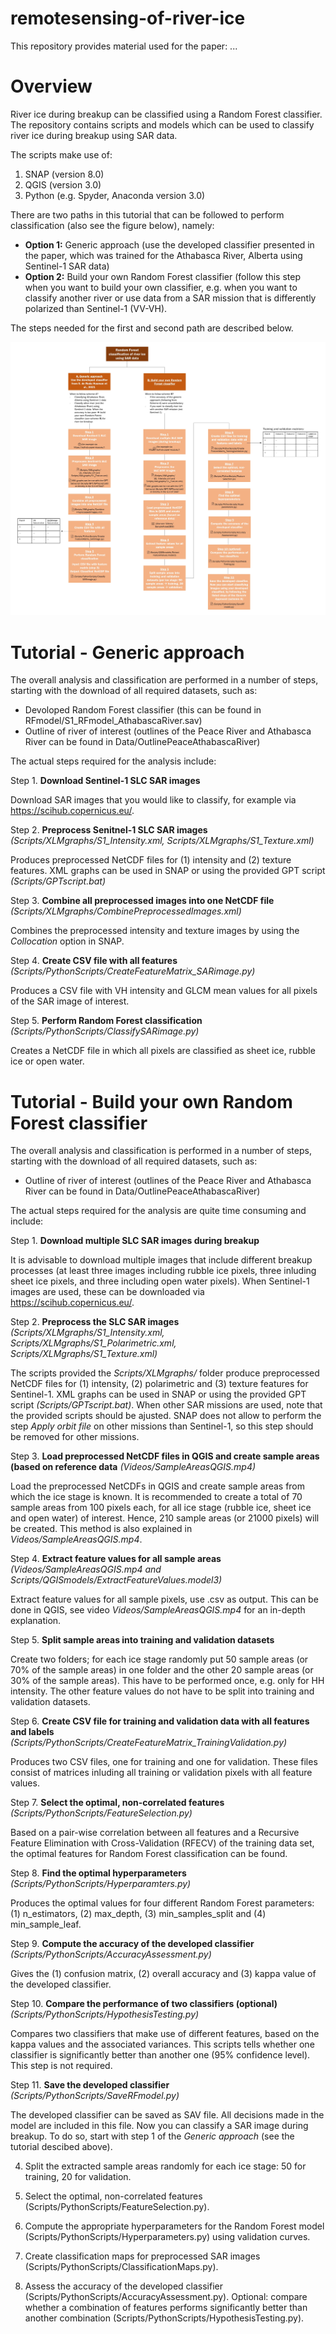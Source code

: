 # remotesensing-of-river-ice

This repository provides material used for the paper: <add a link here> ...

Overview
========

River ice during breakup can be classified using a Random Forest classifier. The repository contains scripts and models which can be used to classify river ice during breakup using SAR data.

The scripts make use of:
  1) SNAP (version 8.0)
  2) QGIS (version 3.0)
  3) Python (e.g. Spyder, Anaconda version 3.0)

There are two paths in this tutorial that can be followed to perform classification (also see the figure below), namely:
- **Option 1:** Generic approach (use the developed classifier presented in the paper, which was trained for the Athabasca River, Alberta using Sentinel-1 SAR data)
- **Option 2:** Build your own Random Forest classifier (follow this step when you want to build your own classifier, e.g. when you want to classify another river or use data from a SAR mission that is differently polarized than Sentinel-1 (VV-VH). 

The steps needed for the first and second path are described below.

![alt text](https://github.com/SdeRodaHusman/remotesensing-of-river-ice/blob/main/Figures/Roadmap_RFmodel.jpg?raw=true)


Tutorial - Generic approach
========

The overall analysis and classification are performed in a number of steps, starting with the download of all required datasets, such as:

* Devoloped Random Forest classifier (this can be found in RFmodel/S1_RFmodel_AthabascaRiver.sav)
* Outline of river of interest (outlines of the Peace River and Athabasca River can be found in Data/OutlinePeaceAthabascaRiver)

The actual steps required for the analysis include:

Step 1. **Download Sentinel-1 SLC SAR images**

Download SAR images that you would like to classify, for example via https://scihub.copernicus.eu/.

Step 2. **Preprocess Senitnel-1 SLC SAR images** *(Scripts/XLMgraphs/S1_Intensity.xml, Scripts/XLMgraphs/S1_Texture.xml)*

Produces preprocessed NetCDF files for (1) intensity and (2) texture features. XML graphs can be used in SNAP or using the provided GPT script *(Scripts/GPTscript.bat)*

Step 3. **Combine all preprocessed images into one NetCDF file** *(Scripts/XLMgraphs/CombinePreprocessedImages.xml)*

Combines the preprocessed intensity and texture images by using the *Collocation* option in SNAP. 

Step 4. **Create CSV file with all features** *(Scripts/PythonScripts/CreateFeatureMatrix_SARimage.py)*

Produces a CSV file with VH intensity and GLCM mean values for all pixels of the SAR image of interest.

Step 5. **Perform Random Forest classification** *(Scripts/PythonScripts/ClassifySARimage.py)* 

Creates a NetCDF file in which all pixels are classified as sheet ice, rubble ice or open water. 



Tutorial - Build your own Random Forest classifier
========

The overall analysis and classification is performed in a number of steps, starting with the download of all required datasets, such as:

* Outline of river of interest (outlines of the Peace River and Athabasca River can be found in Data/OutlinePeaceAthabascaRiver)

The actual steps required for the analysis are quite time consuming and include:

Step 1. **Download multiple SLC SAR images during breakup**

It is advisable to download multiple images that include different breakup processes (at least three images including rubble ice pixels, three inluding sheet ice pixels, and three including open water pixels). When Sentinel-1 images are used, these can be downloaded via https://scihub.copernicus.eu/.

Step 2. **Preprocess the SLC SAR images** *(Scripts/XLMgraphs/S1_Intensity.xml, Scripts/XLMgraphs/S1_Polarimetric.xml, Scripts/XLMgraphs/S1_Texture.xml)*

The scripts provided the *Scripts/XLMgraphs/* folder produce preprocessed NetCDF files for (1) intensity, (2) polarimetric and (3) texture features for Sentinel-1. XML graphs can be used in SNAP or using the provided GPT script *(Scripts/GPTscript.bat)*. When other SAR missions are used, note that the provided scripts should be ajusted. SNAP does not allow to perform the step *Apply orbit file* on other missions than Sentinel-1, so this step should be removed for other missions. 

Step 3. **Load preprocessed NetCDF files in QGIS and create sample areas (based on reference data** *(Videos/SampleAreasQGIS.mp4)*

Load the preprocessed NetCDFs in QGIS and create sample areas from which the ice stage is known. It is recommended to create a total of 70 sample areas from 100 pixels each, 
for all ice stage (rubble ice, sheet ice and open water) of interest. Hence, 210 sample areas (or 21000 pixels) will be created. This method is also explained in *Videos/SampleAreasQGIS.mp4*.

Step 4. **Extract feature values for all sample areas** *(Videos/SampleAreasQGIS.mp4 and Scripts/QGISmodels/ExtractFeatureValues.model3)*

Extract feature values for all sample pixels, use .csv as output. This can be done in QGIS, see video *Videos/SampleAreasQGIS.mp4* for an in-depth explanation.  

Step 5. **Split sample areas into training and validation datasets**

Create two folders; for each ice stage randomly put 50 sample areas (or 70% of the sample areas) in one folder and the other 20 sample areas (or 30% of the sample areas). This have to be performed once, e.g. only for HH intensity. The other feature values do not have to be split into training and validation datasets.  

Step 6. **Create CSV file for training and validation data with all features and labels** *(Scripts/PythonScripts/CreateFeatureMatrix_TrainingValidation.py)*

Produces two CSV files, one for training and one for validation. These files consist of matrices inluding all training or validation pixels with all feature values. 

Step 7. **Select the optimal, non-correlated features** *(Scripts/PythonScripts/FeatureSelection.py)* 

Based on a pair-wise correlation between all features and a Recursive Feature Elimination with Cross-Validation (RFECV) of the training data set, the optimal features for Random Forest classification can be found. 

Step 8. **Find the optimal hyperparameters** *(Scripts/PythonScripts/Hyperparamters.py)* 

Produces the optimal values for four different Random Forest parameters: (1) n_estimators, (2) max_depth, (3) min_samples_split and (4) min_sample_leaf. 


Step 9. **Compute the accuracy of the developed classifier** *(Scripts/PythonScripts/AccuracyAssessment.py)* 

Gives the (1) confusion matrix, (2) overall accuracy and (3) kappa value of the developed classifier.

Step 10. **Compare the performance of two classifiers (optional)** *(Scripts/PythonScripts/HypothesisTesting.py)* 

Compares two classifiers that make use of different features, based on the kappa values and the associated variances. This scripts tells whether one classifier is significantly better than another one (95% confidence level). This step is not required.

Step 11. **Save the developed classifier** *(Scripts/PythonScripts/SaveRFmodel.py)* 

The developed classifier can be saved as SAV file. All decisions made in the model are included in this file. Now you can classify a SAR image during breakup. To do so, start with step 1 of the *Generic approach* (see the tutorial descibed above). 



4. Split the extracted sample areas randomly for each ice stage: 50 for training, 20 for validation.

5. Select the optimal, non-correlated features (Scripts/PythonScripts/FeatureSelection.py).

6. Compute the appropriate hyperparameters for the Random Forest model (Scripts/PythonScripts/Hyperparameters.py) using validation curves.

7. Create classification maps for preprocessed SAR images (Scripts/PythonScripts/ClassificationMaps.py).

8. Assess the accuracy of the developed classifier (Scripts/PythonScripts/AccuracyAssessment.py). Optional: compare whether a combination of features performs significantly better than another combination (Scripts/PythonScripts/HypothesisTesting.py).
